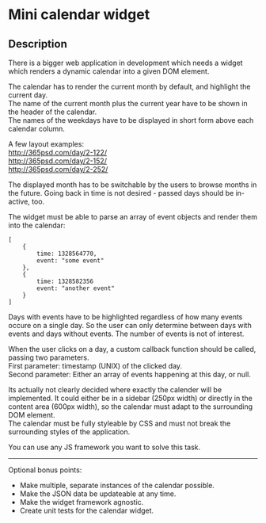 Mini calendar widget
====================

Description
-----------
There is a bigger web application in development which needs a widget which renders a dynamic calendar into a given DOM element.

The calendar has to render the current month by default, and highlight the current day.    
The name of the current month plus the current year have to be shown in the header of the calendar.    
The names of the weekdays have to be displayed in short form above each calendar column.    

A few layout examples:    
http://365psd.com/day/2-122/    
http://365psd.com/day/2-152/    
http://365psd.com/day/2-252/    

The displayed month has to be switchable by the users to browse months in the future. Going back in time
is not desired - passed days should be in-active, too.    

The widget must be able to parse an array of event objects and render them into the calendar:

	[
		{
			time: 1328564770,
			event: "some event"
		},
		{
			time: 1328582356
			event: "another event"
		}
	]

Days with events have to be highlighted regardless of how many events occure on a single day. So the user
can only determine between days with events and days without events. The number of events is not of interest.

When the user clicks on a day, a custom callback function should be called, passing two parameters.    
First parameter: timestamp (UNIX) of the clicked day.    
Second parameter: Either an array of events happening at this day, or null.    


Its actually not clearly decided where exactly the calender will be implemented. It could either be in 
a sidebar (250px width) or directly in the content area (600px width), so the calendar must adapt to the 
surrounding DOM element.    
The calendar must be fully styleable by CSS and must not break the surrounding styles of the application.

You can use any JS framework you want to solve this task.

----

Optional bonus points:
 * Make multiple, separate instances of the calendar possible.
 * Make the JSON data be updateable at any time.
 * Make the widget framework agnostic.
 * Create unit tests for the calendar widget.